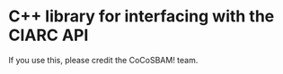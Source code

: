 # C++ library for interfacing with the CIARC API

If you use this, please credit the CoCoSBAM! team.

